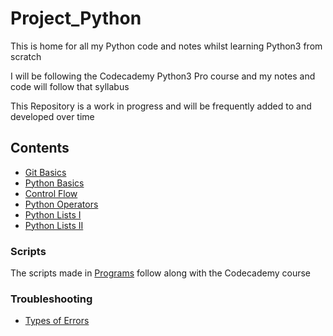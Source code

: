 # Project_Python

This is  home for all my Python code and notes whilst learning Python3 from scratch

I will be following the Codecademy Python3 Pro course and my notes and code will follow that syllabus

This Repository is a work in progress and will be frequently added to and developed over time



## Contents

- [Git Basics](git-basics.md)
- [Python Basics](python-basics.md)
- [Control Flow](control-flow.md)
- [Python Operators](python-operators.md)
- [Python Lists I](python-lists-1.md)
- [Python Lists II](python-lists-2.md)

### Scripts

The scripts made in [Programs](Programs/) follow along with the Codecademy course


### Troubleshooting

- [Types of Errors](types-of-errors.md)
